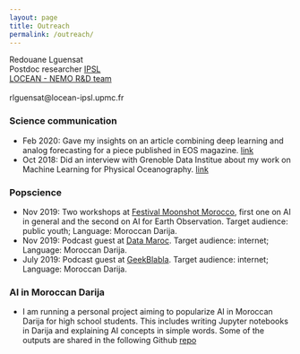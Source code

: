 ```yaml
---
layout: page
title: Outreach
permalink: /outreach/
---
```



<p class="message">
Redouane Lguensat <br>
Postdoc researcher
<a href="https://www.ipsl.fr">IPSL</a> <br>
<a href="https://www.locean-ipsl.upmc.fr/index.php?lang=fr">LOCEAN - NEMO R&D team</a> <br><br>
rlguensat@locean-ipsl.upmc.fr
</p>

### Science communication
 * Feb 2020: Gave my insights on an article combining deep learning and analog forecasting for a piece published in EOS magazine. [link](https://eos.org/articles/combining-ai-and-analog-forecasting-to-predict-extreme-weather)
 * Oct 2018: Did an interview with Grenoble Data Institue about my work on Machine Learning for Physical Oceanography. [link](https://data-institute.univ-grenoble-alpes.fr/research/focus-on/focus-on-redouane-lguensat-and-machine-learning-for-oceanography-766540.htm)

### Popscience

 * Nov 2019: Two workshops at [Festival Moonshot Morocco](http://moonshotmorocco.com), first one on AI in general and the second on AI for Earth Observation. Target audience: public youth; Language: Moroccan Darija.
 * Nov 2019: Podcast guest at [Data Maroc](https://www.datamaroc.com/data-science/data-maroc-podcast-ep-5/). Target audience: internet; Language: Moroccan Darija.
 * July 2019: Podcast guest at [GeekBlabla](https://geeksblabla.com). Target audience: internet; Language: Moroccan Darija.

### AI in Moroccan Darija

 * I am running a personal project aiming to popularize AI in Moroccan Darija for high school students. This includes writing Jupyter notebooks in Darija and explaining AI concepts in simple words. Some of the outputs are shared in the following Github [repo](https://github.com/redouanelg/AppliedMathsInDarija)
